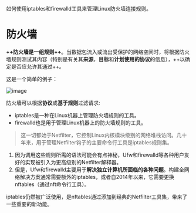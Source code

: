 如何使用iptables和firewalld工具来管理Linux防火墙连接规则。

# 防火墙

**++防火墙是一组规则++**。当数据包流入或流出受保护的网络空间时，将根据防火墙规则测试其内容（特别是有关其**来源**，**目标**和**计划使用的协议**的信息），++以确定是否应允许其通过++。 

这是一个简单的例子：

![image](http://p99.pstatp.com/large/pgc-image/1537747193425750b2febd7)

防火墙可以根据**协议**或**基于规则**过滤请求:
- iptables是一种在Linux机器上管理防火墙规则的工具。
- firewalld也是用于管理Linux机器上的防火墙规则的工具。

> 这一切都始于Netfilter，它控制Linux内核模块级别的网络堆栈访问。几十年来，用于管理Netfilter钩子的主要命令行工具是iptables规则集。

1. 因为调用这些规则所需的语法可能会有点神秘，Ufw和firewalld等各种用户友好的实现被引入为更高级别的Netfilter解释器。
2. 但是，Ufw和firewalld主要用于**解决独立计算机所面临的各种问题**。构建全网络解决方案通常需要额外的iptables，或者自2014年以来，它需要更换nftables（通过nft命令行工具）。

iptables仍然被广泛使用，是nftables通过添加到经典的Netfilter工具集，带来了一些重要的新功能。

